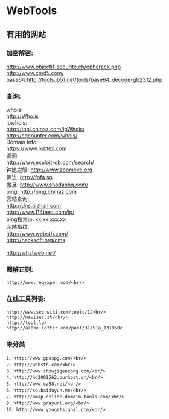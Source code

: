 WebTools
========

有用的网站
---------------------------------------------------------------------------

### 加密解密:<br/>
http://www.objectif-securite.ch/ophcrack.php<br/>
http://www.cmd5.com/<br/>
base64:http://tools.jb51.net/tools/base64_decode-gb2312.php<br/>

### 查询:<br/>
whois:<br/>
    http://Who.is<br/>
    ipwhois:<br/>
    http://tool.chinaz.com/ipWhois/<br/>
    http://cqcounter.com/whois/<br/>
Domain Info:<br/>
    https://www.robtex.com<br/>
漏洞:<br/>
    http://www.exploit-db.com/search/<br/>
钟馗之眼:
    http://www.zoomeye.org<br/>
佛法:
    http://fofa.so<br/>
撒旦:
    http://www.shodanhq.com/<br/>
ping:
    http://ping.chinaz.com<br/>
旁站查询:<br/>
    http://dns.aizhan.com<br/>
    http://www.114best.com/ip/<br/>
bing搜索ip:
    xx.xx.xxx.xx<br/>
网站指纹:<br/>
    http://www.websth.com/<br/> 
    http://hacksoft.org/cms<br/>     
    http://whatweb.net/<br/>

### 图解正则:<br/>
    http://www.regexper.com/<br/>


### 在线工具列表:<br/>
    http://www.sec-wiki.com/topic/12<br/>
    http://navisec.it/<br/>
    http://tool.lu/
    http://az0ne.lofter.com/post/31a51a_131960c

### 未分类<br/>
    1、http://www.gpsspg.com/<br/>
    2、http://websth.com/<br/>
    3、http://www.showjigenzong.com/<br/>
    4、http://hd2001562.ourhost.cn/<br/>
    5、http://www.cz88.net/<br/>
    6、http://so.baiduyun.me/<br/>
    7、http://nmap.online-domain-tools.com/<br/>
    9、http://www.grayurl.org/<br/>
    10、http://www.yougetsignal.com/<br/>

